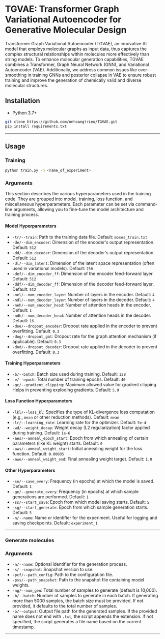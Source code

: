 # TGVAE: Transformer Graph Variational Autoencoder for Generative Molecular Design 

Transformer Graph Variational Autoencoder (TGVAE), an innovative AI model that employs molecular graphs as input data, thus captures the complex structural relationships within molecules more effectively than string models. To enhance molecular generation capabilities, TGVAE combines a Transformer, Graph Neural Network (GNN), and Variational Autoencoder (VAE). Additionally, we address common issues like over-smoothing in training GNNs and posterior collapse in VAE to ensure robust training and improve the generation of chemically valid and diverse molecular structures.

## Installation 
- Python 3.7+

```bash
git clone https://github.com/nnhoangtrieu/TGVAE.git
pip install requirements.txt
```

--- 
## Usage 

### Training 
```bash
python train.py -n <name_of_experiment>
```
### Arguments
This section describes the various hyperparameters used in the training code. They are grouped into model, training, loss function, and miscellaneous hyperparameters. Each parameter can be set via command-line arguments, allowing you to fine-tune the model architecture and training process.

#### Model Hyperparameters

* `-tr/--train`: Path to the training data file. Default: `moses_train.txt`
* `-de/--dim_encoder`: Dimension of the encoder's output representation. Default: `512`
* `-dd/--dim_decoder`: Dimension of the decoder's output representation. Default: `512`
* `-dl/--dim_latent`: Dimension of the latent space representation (often used in variational models). Default: `256`
* `-def/--dim_encoder_ff`: Dimension of the encoder feed-forward layer. Default: `512`
* `-ddf/--dim_decoder_ff`: Dimension of the decoder feed-forward layer. Default: `512`
* `-nel/--num_encoder_layer`: Number of layers in the encoder. Default: `4`
* `-ndl/--num_decoder_layer`: Number of layers in the decoder. Default: `4`
* `-neh/--num_encoder_head`: Number of attention heads in the encoder. Default: `1`
* `-ndh/--num_decoder_head`: Number of attention heads in the decoder. Default: `16`
* `-doe/--dropout_encoder`: Dropout rate applied in the encoder to prevent overfitting. Default: `0.3`
* `-dog/--dropout_gat`: Dropout rate for the graph attention mechanism (if applicable). Default: `0.3`
* `-dod/--dropout_decoder`: Dropout rate applied in the decoder to prevent overfitting. Default: `0.3`

#### Training Hyperparameters

* `-b/--batch`: Batch size used during training. Default: `128`
* `-e/--epoch`: Total number of training epochs. Default: `40`
* `-gc/--gradient_clipping`: Maximum allowed value for gradient clipping. Helps in preventing exploding gradients. Default: `5.0`

#### Loss Function Hyperparameters

* `-lkl/--loss_kl`: Specifies the type of KL-divergence loss computation (e.g., `mean` or other reduction methods). Default: `mean`
* `-lr/--learning_rate`: Learning rate for the optimizer. Default: `5e-4`
* `-wd/--weight_decay`: Weight decay (L2 regularization) factor applied during training. Default: `1e-6`
* `-aes/--anneal_epoch_start`: Epoch from which annealing of certain parameters (like KL weight) starts. Default: `0`
* `-aws/--anneal_weight_start`: Initial annealing weight for the loss function. Default: `0.00005`
* `-awe/--anneal_weight_end`: Final annealing weight target. Default: `1.0`

#### Other Hyperparameters

* `-se/--save_every`: Frequency (in epochs) at which the model is saved. Default: `1`
* `-ge/--generate_every`: Frequency (in epochs) at which sample generations are performed. Default: `1`
* `-ss/--start_save`: Epoch from which model saving starts. Default: `5`
* `-sg/--start_generate`: Epoch from which sample generation starts. Default: `5`
* `-n/--name`: Name or identifier for the experiment. Useful for logging and saving checkpoints. Default: `experiment_1`

---


### Generate molecules

### Arguments

* `-n/--name`: Optional identifier for the generation process.
* `-s/--snapshot`: Snapshot version to use.
* `-pcf/--path_config`: Path to the configuration file.
* `-pss/--path_snapshot`: Path to the snapshot file containing model weights.
* `-ng/--num_gen`: Total number of samples to generate (default is 10,000).
* `-b/--batch`: Number of samples to generate in each batch. If generating more than 5000 samples, the batch size must be provided. If not provided, it defaults to the total number of samples.
* `-o/--output`: Output file path for the generated samples. If the provided name does not end with `.txt`, the script appends the extension. If not specified, the script generates a file name based on the current timestamp.

---

